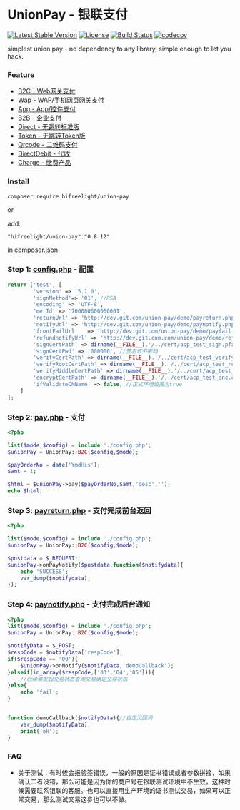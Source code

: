 # UnionPay - 银联支付
[![Latest Stable Version](https://poser.pugx.org/hifreelight/union-pay/v/stable)](https://packagist.org/packages/hifreelight/union-pay)
[![License](https://poser.pugx.org/hifreelight/union-pay/license)](https://packagist.org/packages/hifreelight/union-pay)
[![Build Status](https://travis-ci.org/hifreelight/union-pay.svg?branch=master)](https://travis-ci.org/hifreelight/union-pay)
[![codecov](https://codecov.io/gh/hifreelight/union-pay/branch/master/graph/badge.svg)](https://codecov.io/gh/hifreelight/union-pay)

simplest union pay - no dependency to any library, simple enough to let you hack.


### Feature
* [B2C - Web网关支付](src/service/B2C.php)
* [Wap - WAP/手机网页网关支付](src/service/Wap.php)
* [App - App/控件支付](src/service/App.php)
* [B2B - 企业支付](src/service/B2B.php)
* [Direct - 无跳转标准版](src/service/Direct.php)
* [Token - 无跳转Token版](src/service/Token.php)
* [Qrcode - 二维码支付](src/service/Qrcode.php)
* [DirectDebit - 代收](src/service/DirectDebit.php)
* [Charge - 缴费产品](src/service/Charge.php)

### Install
```
composer require hifreelight/union-pay
```
or

add:

```
"hifreelight/union-pay":"0.8.12"
```
in composer.json


### Step 1: [config.php](demo/config.php) - 配置

```php
return ['test', [
		'version' => '5.1.0',
		'signMethod'=> '01', //RSA
		'encoding' => 'UTF-8',
		'merId' => '700000000000001',
		'returnUrl' => 'http://dev.git.com/union-pay/demo/payreturn.php', //前台网关支付返回
		'notifyUrl' => 'http://dev.git.com/union-pay/demo/paynotify.php', //后台通知
		'frontFailUrl'   => 'http://dev.git.com/union-pay/demo/payfail.php',
		'refundnotifyUrl' => 'http://dev.git.com.com/union-pay/demo/refundnotify.php',
		'signCertPath' => dirname(__FILE__).'/../cert/acp_test_sign.pfx',
		'signCertPwd' => '000000', //签名证书密码
		'verifyCertPath' => dirname(__FILE__).'/../cert/acp_test_verify_sign.cer',  //v5.0.0 required
		'verifyRootCertPath' => dirname(__FILE__).'/../cert/acp_test_root.cer', //v5.1.0 required
		'verifyMiddleCertPath' => dirname(__FILE__).'/../cert/acp_test_middle.cer', //v5.1.0 required
		'encryptCertPath' => dirname(__FILE__).'/../cert/acp_test_enc.cer',
		'ifValidateCNName' => false, //正式环境设置为true
	]
];
```


### Step 2: [pay.php](demo/b2c/pay.php) - 支付

```php
<?php

list($mode,$config) = include './config.php';
$unionPay = UnionPay::B2C($config,$mode);

$payOrderNo = date('YmdHis');
$amt = 1;

$html = $unionPay->pay($payOrderNo,$amt,'desc','');
echo $html;
```

### Step 3: [payreturn.php](demo/payreturn.php) - 支付完成前台返回

```php
<?php

list($mode,$config) = include './config.php';
$unionPay = UnionPay::B2C($config,$mode);

$postdata = $_REQUEST;
$unionPay->onPayNotify($postdata,function($notifydata){
	echo 'SUCCESS';
	var_dump($notifydata);
});
```

### Step 4: [paynotify.php](demo/paynotify.php) - 支付完成后台通知
```php
<?php
list($mode,$config) = include './config.php';
$unionPay = UnionPay::B2C($config,$mode);

$notifyData = $_POST;
$respCode = $notifyData['respCode'];
if($respCode == '00'){
	$unionPay->onNotify($notifyData,'demoCallback');
}elseif(in_array($respCode,['03','04','05'])){
	//后续需发起交易状态查询交易确定交易状态
}else{
	echo 'fail';
}


function demoCallback($notifyData){//自定义回调
	var_dump($notifyData);
	print('ok');
}
```

### FAQ

* 关于测试：有时候会报验签错误，一般的原因是证书错误或者参数拼接，如果确认二者没错，那么可能是因为你的商户号在银联测试环境中不生效，这种时候需要联系银联的客服。也可以直接用生产环境的证书测试交易，如果可以正常交易，那么测试交易这步也可以不做。

